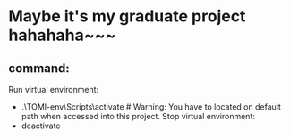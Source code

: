 # Maybe it's my graduate project hahahaha~~~
## command:
Run virtual environment: 
- .\TOMI-env\Scripts\activate  # Warning: You have to located on default path when accessed into this project.
Stop virtual environment: 
- deactivate
